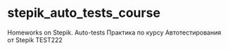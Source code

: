 # stepik_auto_tests_course
Homeworks on Stepik. Auto-tests
Практика по курсу Автотестирования от Stepik
TEST222
